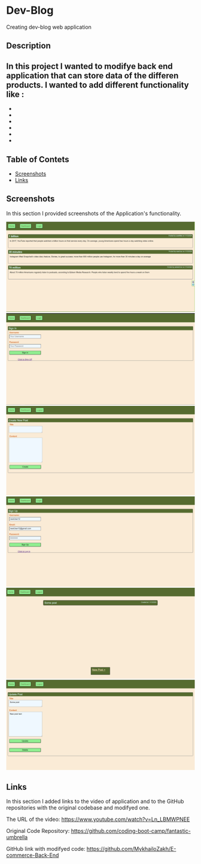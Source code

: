 # Dev-Blog
Creating dev-blog web application

## Description

In this project I wanted to modifye back end application that can store data of the differen products. I wanted to add different functionality like :
- 
- 
- 
- 
- 
-
- 

## Table of Contets

- [Screenshots](#screenshots)
- [Links](#links)

## Screenshots

In this section I provided screenshots of the  Application's functionality.

![alt text](assets/images/screenshot1.jpg "First Screenshot")
![alt text](assets/images/screenshot2.jpg "Second Screenshot")
![alt text](assets/images/screenshot4.jpg "Fourth Screenshot")
![alt text](assets/images/screenshot3.jpg "Third Screenshot")
![alt text](assets/images/screenshot5.jpg "Fifth Screenshot")
![alt text](assets/images/screenshot6.jpg "Sixth Screenshot")


## Links

In this section I added links to the video of application and to the GitHub repositories with the original codebase and modifyed one.

The URL of the video:
    https://www.youtube.com/watch?v=Ln_LBMWPNEE

Original Code Repository:
    https://github.com/coding-boot-camp/fantastic-umbrella

GitHub link with modifyed code:
    https://github.com/MykhailoZakh/E-commerce-Back-End